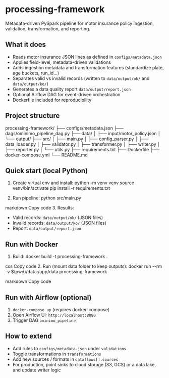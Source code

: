 # processing-framework
Metadata-driven PySpark pipeline for motor insurance policy ingestion, validation, transformation, and reporting.
## What it does
- Reads motor insurance JSON lines as defined in `configs/metadata.json`
- Applies field-level, metadata-driven validations
- Adds ingestion metadata and transformation features (standardize plate, age buckets, run_id...)
- Separates valid vs invalid records (written to `data/output/ok/` and `data/output/ko/`)
- Generates a data quality report `data/output/report.json`
- Optional Airflow DAG for event-driven orchestration
- Dockerfile included for reproducibility

## Project structure
processing-framework/
├── configs/metadata.json
├── dags/ominimo_pipeline_dag.py
├── data/
│ ├── input/motor_policy.json
│ └── output/
├── src/
│ ├── main.py
│ ├── config_parser.py
│ ├── data_loader.py
│ ├── validator.py
│ ├── transformer.py
│ ├── writer.py
│ ├── reporter.py
│ └── utils.py
├── requirements.txt
├── Dockerfile
├── docker-compose.yml
└── README.md


## Quick start (local Python)
1. Create virtual env and install:
python -m venv venv
source venv/bin/activate
pip install -r requirements.txt


2. Run pipeline:
python src/main.py

markdown
Copy code
3. Results:
- Valid records: `data/output/ok/` (JSON files)
- Invalid records: `data/output/ko/` (JSON files)
- Report: `data/output/report.json`

## Run with Docker
1. Build:
docker build -t processing-framework .

css
Copy code
2. Run (mount data folder to keep outputs):
docker run --rm -v $(pwd)/data:/app/data processing-framework

markdown
Copy code

## Run with Airflow (optional)
1. `docker-compose up` (requires docker-compose)
2. Open Airflow UI: `http://localhost:8080`
3. Trigger DAG `ominimo_pipeline`

## How to extend
- Add rules to `configs/metadata.json` under `validations`
- Toggle transformations in `transformations`
- Add new sources / formats in `dataflows[].sources`
- For production, point sinks to cloud storage (S3, GCS) or a data lake, and update writer logic
